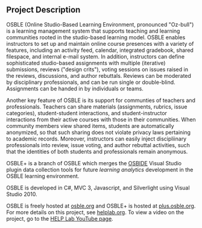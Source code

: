 ## Project Description
OSBLE (Online Studio-Based Learning Environment, pronounced "Oz-bull") is a learning management system that supports teaching and learning communities rooted in the studio-based learning model. OSBLE enables instructors to set up and maintain online course presences with a variety of features, including an activity feed, calendar, integrated gradebook, shared filespace, and internal e-mail system. In addition, instructors can define sophisticated studio-based assignments with multiple (iterative) submissions, reviews ("design crits"), voting sessions on issues raised in the reviews, discussions, and author rebuttals. Reviews can be moderated by disciplinary professionals, and can be run single or double-blind. Assignments can be handed in by individuals or teams. 

Another key feature of OSBLE is its support for communties of teachers and professionals. Teachers can share materials (assignments, rubrics, issue categories), student-student interactions, and student-instructor interactions from their active courses with those in their communities. When community members view shared items, students are automatically anonymized, so that such sharing does not violate privacy laws pertaining to academic records. Moreover, instructors can easily inject discipliinary professionals into review, issue voting, and author rebuttal activities, such that the identities of both students and professionals remain anonymous.

OSBLE+ is a branch of OSBLE which merges the [OSBIDE](https://osbide.codeplex.com) Visual Studio plugin data collection tools for future _learning analytics_ development in the OSBLE learning environment.

OSBLE is developed in C#, MVC 3, Javascript, and Silverlight using Visual Studio 2010. 

OSBLE is freely hosted at [osble.org](https://osble.org/) and OSBLE+ is hosted at [plus.osble.org](https://plus.osble.org). For more details on this project, see [helplab.org](http://helplab.org/projects/osble/). To view a video on the project, go to the [HELP Lab YouTube page](http://www.youtube.com/watch?v=7EFCx56zRCQ).